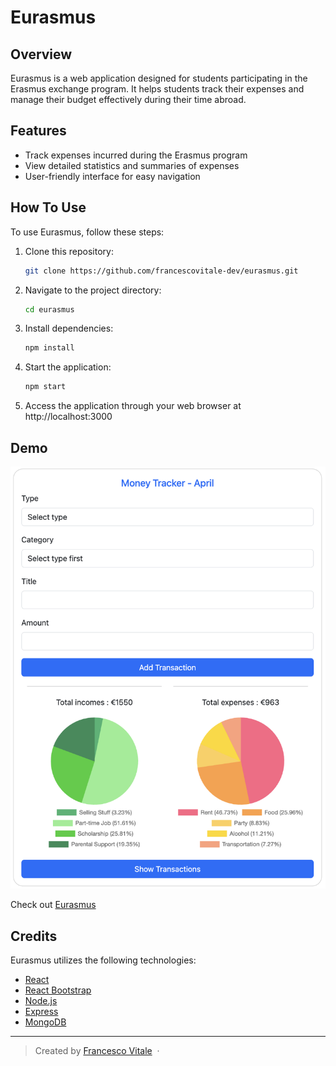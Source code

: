 # Eurasmus

## Overview

Eurasmus is a web application designed for students participating in the Erasmus exchange program. It helps students track their expenses and manage their budget effectively during their time abroad.

## Features

- Track expenses incurred during the Erasmus program
- View detailed statistics and summaries of expenses
- User-friendly interface for easy navigation

## How To Use

To use Eurasmus, follow these steps:

1. Clone this repository:

    ```bash
    git clone https://github.com/francescovitale-dev/eurasmus.git
    ```

2. Navigate to the project directory:

    ```bash
    cd eurasmus
    ```

3. Install dependencies:

    ```bash
    npm install
    ```

4. Start the application:

    ```bash
    npm start
    ```

5. Access the application through your web browser at http://localhost:3000

## Demo

![screenshot](client/src/assets/img/trackerPicture.png)

Check out [Eurasmus](https://eurasmus.netlify.app/)

## Credits

Eurasmus utilizes the following technologies:

- [React](https://reactjs.org/)
- [React Bootstrap](https://react-bootstrap.github.io/)
- [Node.js](https://nodejs.org/)
- [Express](https://expressjs.com/)
- [MongoDB](https://www.mongodb.com/)

---

> Created by [Francesco Vitale](https://www.vitalefrancesco.com) &nbsp;&middot;&nbsp;

